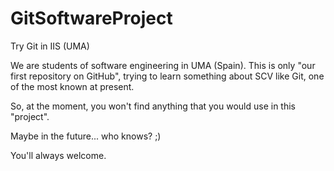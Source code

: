 # GitSoftwareProject
Try Git in IIS (UMA)

We are students of software engineering in UMA (Spain). 
This is only "our first repository on GitHub", trying to learn something about SCV like Git, one of the most known at present.

So, at the moment, you won't find anything that you would use in this "project".

Maybe in the future... who knows? ;)

You'll always welcome.
